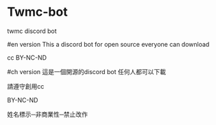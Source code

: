 # Twmc-bot
twmc discord bot

#en version
This a discord bot for open source
everyone can download 

cc BY-NC-ND

#ch version
這是一個開源的discord bot
任何人都可以下載

請遵守創用cc

BY-NC-ND

姓名標示─非商業性─禁止改作
